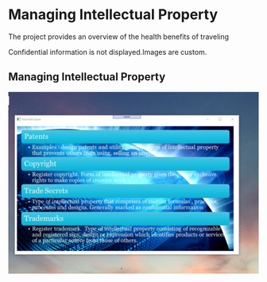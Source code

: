 # Managing Intellectual Property

The project provides an overview of the health benefits of traveling

Confidential information is not displayed.Images are custom.

## Managing Intellectual Property 
![image](IntellectualProperty.png)
